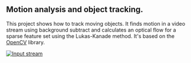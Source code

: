 ## Motion analysis and object tracking. 
This project shows how to track moving objects.
It finds motion in a video stream using background subtract and calculates an optical flow for a sparse feature set using the Lukas-Kanade method.
It's based on the [OpenCV](http://opencv.org/) library.

[![Input stream](http://img.youtube.com/vi/z2M9xQ3ZrIQ/0.jpg)](http://youtu.be/z2M9xQ3ZrIQ)

